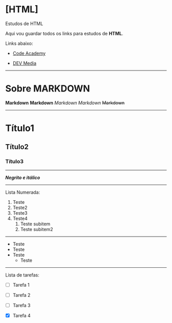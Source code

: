 # [HTML]
 Estudos de HTML

 Aqui vou guardar todos os links para estudos de **HTML**.


Links abaixo:

- <a href="https://www.codeacademy.com/" target="_blank">Code Academy</a>

- <a href="https://www.devmedia.com.br/guia/html/38051" target="_blank">DEV Media</a>


***
# Sobre MARKDOWN

**Markdown**
__Markdown__
*Markdown*
_Markdown_
~~Markdown~~

---

# Título1
## Título2
### Título3

***
__*Negrito e itálico*__

***
Lista Numerada:
1. Teste
2. Teste2
3. Teste3
4. Teste4
   1. Teste subitem
   2. Teste subitem2
***

* Teste
* Teste
* Teste
   * Teste
***

Lista de tarefas:

- [ ] Tarefa 1
- [ ] Tarefa 2
- [ ] Tarefa 3
- [x] Tarefa 4

